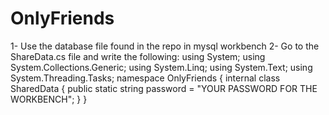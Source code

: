 # OnlyFriends
1- Use the database file found in the repo in mysql workbench
2- Go to the ShareData.cs file and write the following:
      using System;
      using System.Collections.Generic;
      using System.Linq;
      using System.Text;
      using System.Threading.Tasks;
      namespace OnlyFriends {
        internal class SharedData {
            public static string password = "YOUR PASSWORD FOR THE WORKBENCH";
        }
      }
